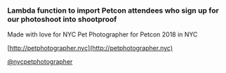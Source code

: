 ### Lambda function to import Petcon attendees who sign up for our photoshoot into shootproof

Made with love for NYC Pet Photographer for Petcon 2018 in NYC

[http://petphotographer.nyc](http://petphotographer.nyc)

[@nycpetphotographer](https://www.instagram.com/nycpetphotographer/)
